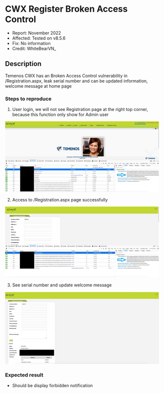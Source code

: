 # CWX Register Broken Access Control

- Report: November 2022
- Affected: Tested on v8.5.6
- Fix: No information
- Credit: WhiteBearVN_

## Description
Temenos CWX has an Broken Access Control vulnerability in /Registration.aspx, leak serial number and can be updated information, welcome message at home page

### Steps to reproduce
1. User login, we will not see Registration page at the right top corner, because this function only show for Admin user

![Alt text](login.jpg?raw=true)

2. Access to /Registration.aspx page successfully 

![Alt text](Access.jpg?raw=true)

3. See serial number and update welcome message

![Alt text](information_and_update.jpg?raw=true)

### Expected result

- Should be display forbidden notification
